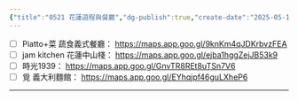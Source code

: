 ```yaml
---
{"title":"0521 花蓮遊程與餐廳","dg-publish":true,"create-date":"2025-05-15 16:30","tags":["private_notes"],"permalink":"/私人筆記/0521 花蓮遊程與餐廳/","dgPassFrontmatter":true,"created":"2025-05-15T16:19:48.115+08:00","updated":"2025-05-15T16:30:52.053+08:00"}
---
```





- [ ] Piatto+菜 蔬食義式餐廳： https://maps.app.goo.gl/9knKm4qJDKrbvzFEA
- [ ] jam kitchen 花蓮中山棧： https://maps.app.goo.gl/ejba1hggZejJB53k9
- [ ] 時光1939： https://maps.app.goo.gl/GnvTR8REt8uTSn7V6
- [ ] 覓 義大利麵館： https://maps.app.goo.gl/EYhqjpf46guLXheP6

---
